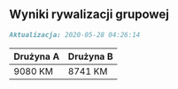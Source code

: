 ## Wyniki rywalizacji grupowej

```markdown
Aktualizacja: 2020-05-28 04:26:14
```

Drużyna A | Drużyna B
------------ | -------------
 9080 KM | 8741 KM